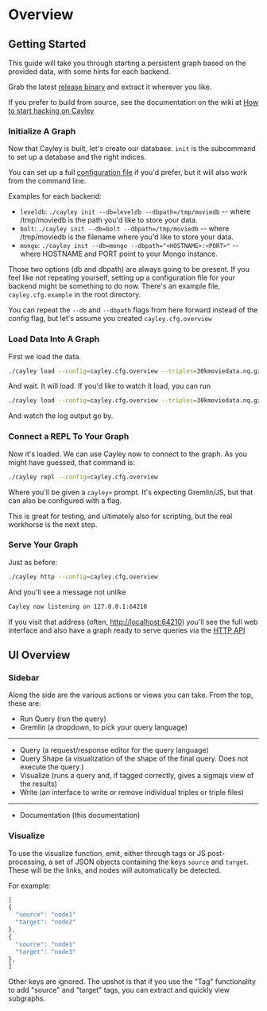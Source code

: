 # Overview

## Getting Started

This guide will take you through starting a persistent graph based on the provided data, with some hints for each backend.

Grab the latest [release binary](http://github.com/google/cayley/releases) and extract it wherever you like.

If you prefer to build from source, see the documentation on the wiki at [How to start hacking on Cayley](https://github.com/google/cayley/wiki/How-to-start-hacking-on-Cayley)

### Initialize A Graph

Now that Cayley is built, let's create our database. `init` is the subcommand to set up a database and the right indices.

You can set up a full [configuration file](/docs/Configuration) if you'd prefer, but it will also work from the command line.

Examples for each backend:

  * `leveldb`:  `./cayley init --db=leveldb --dbpath=/tmp/moviedb` -- where /tmp/moviedb is the path you'd like to store your data.
  * `bolt`:  `./cayley init --db=bolt --dbpath=/tmp/moviedb` -- where /tmp/moviedb is the filename where you'd like to store your data.
  * `mongo`: `./cayley init --db=mongo --dbpath="<HOSTNAME>:<PORT>"` -- where HOSTNAME and PORT point to your Mongo instance.

Those two options (db and dbpath) are always going to be present. If you feel like not repeating yourself, setting up a configuration file for your backend might be something to do now. There's an example file, `cayley.cfg.example` in the root directory.

You can repeat the `--db` and `--dbpath` flags from here forward instead of the config flag, but let's assume you created `cayley.cfg.overview`

### Load Data Into A Graph

First we load the data.

```bash
./cayley load --config=cayley.cfg.overview --triples=30kmoviedata.nq.gz
```

And wait. It will load. If you'd like to watch it load, you can run

```bash
./cayley load --config=cayley.cfg.overview --triples=30kmoviedata.nq.gz --alsologtostderr
```

And watch the log output go by.

### Connect a REPL To Your Graph

Now it's loaded. We can use Cayley now to connect to the graph. As you might have guessed, that command is:

```bash
./cayley repl --config=cayley.cfg.overview
```

Where you'll be given a `cayley>` prompt. It's expecting Gremlin/JS, but that can also be configured with a flag.

This is great for testing, and ultimately also for scripting, but the real workhorse is the next step.

### Serve Your Graph

Just as before:

```bash
./cayley http --config=cayley.cfg.overview
```

And you'll see a message not unlike

```bash
Cayley now listening on 127.0.0.1:64210
```

If you visit that address (often, [http://localhost:64210](http://localhost:64210)) you'll see the full web interface and also have a graph ready to serve queries via the [HTTP API](/docs/HTTP.md)

## UI Overview

### Sidebar

Along the side are the various actions or views you can take. From the top, these are:

* Run Query (run the query)
* Gremlin (a dropdown, to pick your query language)

----

* Query (a request/response editor for the query language)
* Query Shape (a visualization of the shape of the final query. Does not execute the query.)
* Visualize  (runs a query and, if tagged correctly, gives a sigmajs view of the results)
* Write (an interface to write or remove individual triples or triple files)

----

* Documentation (this documentation)

### Visualize

To use the visualize function, emit, either through tags or JS post-processing, a set of JSON objects containing the keys `source` and `target`. These will be the links, and nodes will automatically be detected.

For example:

```javascript
[
{
  "source": "node1"
  "target": "node2"
},
{
  "source": "node1"
  "target": "node3"
},
]
```

Other keys are ignored. The upshot is that if you use the "Tag" functionality to add "source" and "target" tags, you can extract and quickly view subgraphs.
